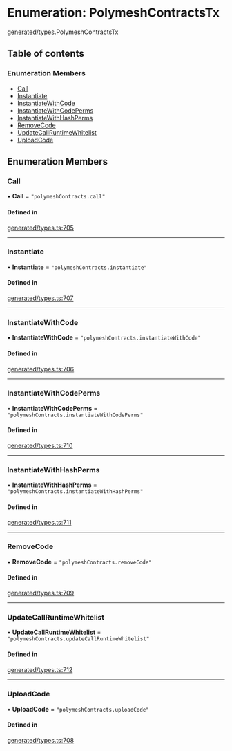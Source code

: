 # Enumeration: PolymeshContractsTx

[generated/types](../wiki/generated.types).PolymeshContractsTx

## Table of contents

### Enumeration Members

- [Call](../wiki/generated.types.PolymeshContractsTx#call)
- [Instantiate](../wiki/generated.types.PolymeshContractsTx#instantiate)
- [InstantiateWithCode](../wiki/generated.types.PolymeshContractsTx#instantiatewithcode)
- [InstantiateWithCodePerms](../wiki/generated.types.PolymeshContractsTx#instantiatewithcodeperms)
- [InstantiateWithHashPerms](../wiki/generated.types.PolymeshContractsTx#instantiatewithhashperms)
- [RemoveCode](../wiki/generated.types.PolymeshContractsTx#removecode)
- [UpdateCallRuntimeWhitelist](../wiki/generated.types.PolymeshContractsTx#updatecallruntimewhitelist)
- [UploadCode](../wiki/generated.types.PolymeshContractsTx#uploadcode)

## Enumeration Members

### Call

• **Call** = ``"polymeshContracts.call"``

#### Defined in

[generated/types.ts:705](https://github.com/PolymeshAssociation/polymesh-sdk/blob/31fdce23/src/generated/types.ts#L705)

___

### Instantiate

• **Instantiate** = ``"polymeshContracts.instantiate"``

#### Defined in

[generated/types.ts:707](https://github.com/PolymeshAssociation/polymesh-sdk/blob/31fdce23/src/generated/types.ts#L707)

___

### InstantiateWithCode

• **InstantiateWithCode** = ``"polymeshContracts.instantiateWithCode"``

#### Defined in

[generated/types.ts:706](https://github.com/PolymeshAssociation/polymesh-sdk/blob/31fdce23/src/generated/types.ts#L706)

___

### InstantiateWithCodePerms

• **InstantiateWithCodePerms** = ``"polymeshContracts.instantiateWithCodePerms"``

#### Defined in

[generated/types.ts:710](https://github.com/PolymeshAssociation/polymesh-sdk/blob/31fdce23/src/generated/types.ts#L710)

___

### InstantiateWithHashPerms

• **InstantiateWithHashPerms** = ``"polymeshContracts.instantiateWithHashPerms"``

#### Defined in

[generated/types.ts:711](https://github.com/PolymeshAssociation/polymesh-sdk/blob/31fdce23/src/generated/types.ts#L711)

___

### RemoveCode

• **RemoveCode** = ``"polymeshContracts.removeCode"``

#### Defined in

[generated/types.ts:709](https://github.com/PolymeshAssociation/polymesh-sdk/blob/31fdce23/src/generated/types.ts#L709)

___

### UpdateCallRuntimeWhitelist

• **UpdateCallRuntimeWhitelist** = ``"polymeshContracts.updateCallRuntimeWhitelist"``

#### Defined in

[generated/types.ts:712](https://github.com/PolymeshAssociation/polymesh-sdk/blob/31fdce23/src/generated/types.ts#L712)

___

### UploadCode

• **UploadCode** = ``"polymeshContracts.uploadCode"``

#### Defined in

[generated/types.ts:708](https://github.com/PolymeshAssociation/polymesh-sdk/blob/31fdce23/src/generated/types.ts#L708)
